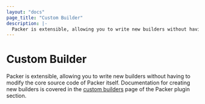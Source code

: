 ```yaml
---
layout: "docs"
page_title: "Custom Builder"
description: |-
  Packer is extensible, allowing you to write new builders without having to modify the core source code of Packer itself. Documentation for creating new builders is covered in the custom builders page of the Packer plugin section.
---
```


# Custom Builder

Packer is extensible, allowing you to write new builders without having to
modify the core source code of Packer itself. Documentation for creating
new builders is covered in the [custom builders](/docs/extend/builder.html)
page of the Packer plugin section.
